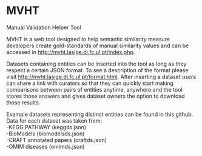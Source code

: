 # MVHT
Manual Validation Helper Tool

MVHT is a web tool designed to help semantic similarity measure developers create gold-standards of manual similarity values and can be accessed in http://mvht.lasige.di.fc.ul.pt/index.php.  

Datasets containing entities can be inserted into the tool as long as they respect a certain JSON format. To see a description of the format please visit http://mvht.lasige.di.fc.ul.pt/format.html. After inserting a dataset users can share a link with curators so that they can quickly start making comparisons between pairs of entities anytime, anywhere and the tool stores those answers and gives dataset owners the option to download those results.  

Example datasets representing distinct entities can be found in this github. Data for each dataset was taken from:  
  -KEGG PATHWAY (keggds.json)  
  -BioModels (biomodelsds.json)  
  -CRAFT annotated papers (craftds.json)  
  -OMIM diseases (omimds.json)  
  
